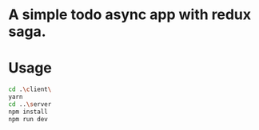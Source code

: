 # A simple todo async app with redux saga.

# Usage

```bash
cd .\client\
yarn
cd ..\server
npm install
npm run dev
```
